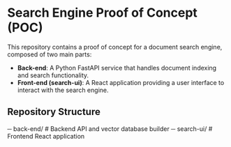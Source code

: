 # Search Engine Proof of Concept (POC)

This repository contains a proof of concept for a document search engine, composed of two main parts:

- **Back-end**: A Python FastAPI service that handles document indexing and search functionality.
- **Front-end (search-ui)**: A React application providing a user interface to interact with the search engine.

## Repository Structure

─ back-end/       # Backend API and vector database builder
─ search-ui/      # Frontend React application
